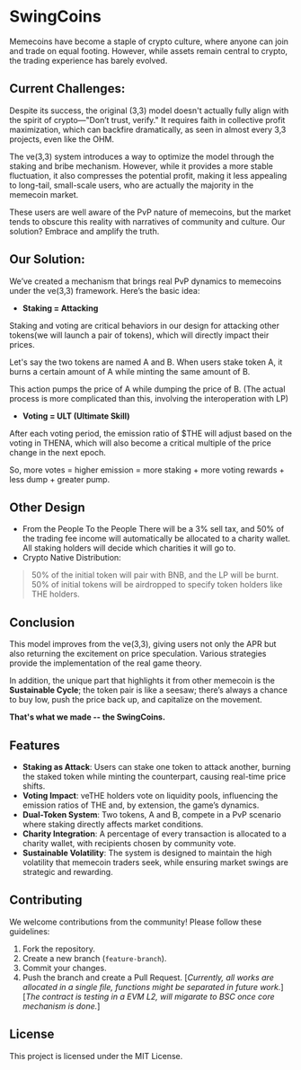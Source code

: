 # SwingCoins

Memecoins have become a staple of crypto culture, where anyone can join and trade on equal footing. However, while assets remain central to crypto, the trading experience has barely evolved.

## Current Challenges:

Despite its success, the original (3,3) model doesn't actually fully align with the spirit of crypto—"Don’t trust, verify." It requires faith in collective profit maximization, which can backfire dramatically, as seen in almost every 3,3 projects, even like the OHM.

The ve(3,3) system introduces a way to optimize the model through the staking and bribe mechanism. However, while it provides a more stable fluctuation, it also compresses the potential profit, making it less appealing to long-tail, small-scale users, who are actually the majority in the memecoin market.

These users are well aware of the PvP nature of memecoins, but the market tends to obscure this reality with narratives of community and culture. Our solution? Embrace and amplify the truth.

## Our Solution:

We’ve created a mechanism that brings real PvP dynamics to memecoins under the ve(3,3) framework. Here’s the basic idea:

- **Staking = Attacking**

Staking and voting are critical behaviors in our design for attacking other tokens(we will launch a pair of tokens), which will directly impact their prices.

Let's say the two tokens are named A and B. When users stake token A, it burns a certain amount of A while minting the same amount of B.

This action pumps the price of A while dumping the price of B. (The actual process is more complicated than this, involving the interoperation with LP)

- **Voting = ULT (Ultimate Skill)**

After each voting period, the emission ratio of $THE will adjust based on the voting in THENA, which will also become a critical multiple of the price change in the next epoch.

So, more votes = higher emission = more staking + more voting rewards + less dump + greater pump.

## Other Design

- From the People To the People
There will be a 3% sell tax, and 50% of the trading fee income will automatically be allocated to a charity wallet. All staking holders will decide which charities it will go to.
- Crypto Native Distribution:

> 50% of the initial token will pair with BNB, and the LP will be burnt.
> 50% of initial tokens will be airdropped to specify token holders like THE holders.

## Conclusion

This model improves from the ve(3,3), giving users not only the APR but also returning the excitement on price speculation. Various strategies provide the implementation of the real game theory.

In addition, the unique part that highlights it from other memecoin is the **Sustainable Cycle**; the token pair is like a seesaw; there’s always a chance to buy low, push the price back up, and capitalize on the movement.

**That's what we made -- the SwingCoins.**

## **Features**

- **Staking as Attack**: Users can stake one token to attack another, burning the staked token while minting the counterpart, causing real-time price shifts.
- **Voting Impact**: veTHE holders vote on liquidity pools, influencing the emission ratios of THE and, by extension, the game’s dynamics.
- **Dual-Token System**: Two tokens, A and B, compete in a PvP scenario where staking directly affects market conditions.
- **Charity Integration**: A percentage of every transaction is allocated to a charity wallet, with recipients chosen by community vote.
- **Sustainable Volatility**: The system is designed to maintain the high volatility that memecoin traders seek, while ensuring market swings are strategic and rewarding.

## **Contributing**

We welcome contributions from the community! Please follow these guidelines:

1. Fork the repository.
2. Create a new branch (`feature-branch`).
3. Commit your changes.
4. Push the branch and create a Pull Request.
[*Currently, all works are allocated in a single file, functions might be separated in future work.*]
[*The contract is testing in a EVM L2, will migarate to BSC once core mechanism is done.*]

## **License**

This project is licensed under the MIT License.
